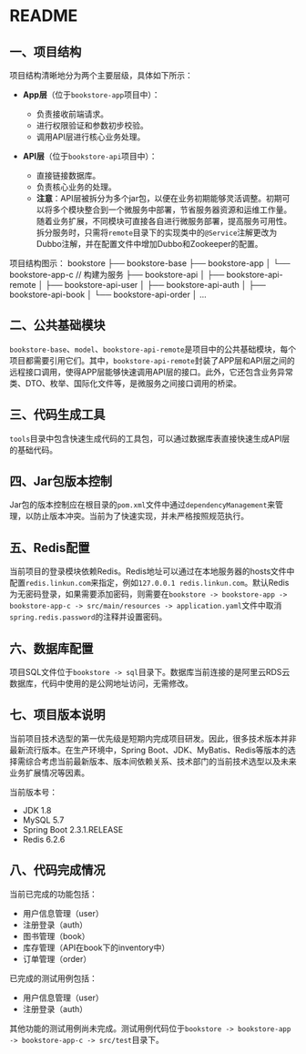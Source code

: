 # README

## 一、项目结构

项目结构清晰地分为两个主要层级，具体如下所示：

- **App层**（位于`bookstore-app`项目中）：
  - 负责接收前端请求。
  - 进行权限验证和参数初步校验。
  - 调用API层进行核心业务处理。

- **API层**（位于`bookstore-api`项目中）：
  - 直接链接数据库。
  - 负责核心业务的处理。
  - **注意**：API层被拆分为多个jar包，以便在业务初期能够灵活调整。初期可以将多个模块整合到一个微服务中部署，节省服务器资源和运维工作量。随着业务扩展，不同模块可直接各自进行微服务部署，提高服务可用性。拆分服务时，只需将`remote`目录下的实现类中的`@Service`注解更改为Dubbo注解，并在配置文件中增加Dubbo和Zookeeper的配置。

项目结构图示：
bookstore
├── bookstore-base
├── bookstore-app
│   └── bookstore-app-c // 构建为服务
├── bookstore-api
│   ├── bookstore-api-remote
│   ├── bookstore-api-user
│   ├── bookstore-api-auth
│   ├── bookstore-api-book
│   └── bookstore-api-order
│       ...

## 二、公共基础模块

`bookstore-base`、`model`、`bookstore-api-remote`是项目中的公共基础模块，每个项目都需要引用它们。其中，`bookstore-api-remote`封装了APP层和API层之间的远程接口调用，使得APP层能够快速调用API层的接口。此外，它还包含业务异常类、DTO、枚举、国际化文件等，是微服务之间接口调用的桥梁。

## 三、代码生成工具

`tools`目录中包含快速生成代码的工具包，可以通过数据库表直接快速生成API层的基础代码。

## 四、Jar包版本控制

Jar包的版本控制应在根目录的`pom.xml`文件中通过`dependencyManagement`来管理，以防止版本冲突。当前为了快速实现，并未严格按照规范执行。

## 五、Redis配置

当前项目的登录模块依赖Redis。Redis地址可以通过在本地服务器的hosts文件中配置`redis.linkun.com`来指定，例如`127.0.0.1 redis.linkun.com`。默认Redis为无密码登录，如果需要添加密码，则需要在`bookstore -> bookstore-app -> bookstore-app-c -> src/main/resources -> application.yaml`文件中取消`spring.redis.password`的注释并设置密码。

## 六、数据库配置

项目SQL文件位于`bookstore -> sql`目录下。数据库当前连接的是阿里云RDS云数据库，代码中使用的是公网地址访问，无需修改。

## 七、项目版本说明

当前项目技术选型的第一优先级是短期内完成项目研发。因此，很多技术版本并非最新流行版本。在生产环境中，Spring Boot、JDK、MyBatis、Redis等版本的选择需综合考虑当前最新版本、版本间依赖关系、技术部门的当前技术选型以及未来业务扩展情况等因素。

当前版本号：
- JDK 1.8
- MySQL 5.7
- Spring Boot 2.3.1.RELEASE
- Redis 6.2.6

## 八、代码完成情况

当前已完成的功能包括：
- 用户信息管理（user）
- 注册登录（auth）
- 图书管理（book）
- 库存管理（API在book下的inventory中）
- 订单管理（order）

已完成的测试用例包括：
- 用户信息管理（user）
- 注册登录（auth）

其他功能的测试用例尚未完成。测试用例代码位于`bookstore -> bookstore-app -> bookstore-app-c -> src/test`目录下。
